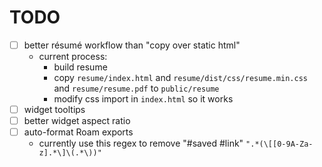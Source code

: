 # TODO

- [ ] better résumé workflow than "copy over static html"
  - current process:
    - build resume
    - copy `resume/index.html` and `resume/dist/css/resume.min.css` and `resume/resume.pdf` to `public/resume`
    - modify css import in `index.html` so it works
- [ ] widget tooltips
- [ ] better widget aspect ratio
- [ ] auto-format Roam exports
  - currently use this regex to remove "#saved #link" `".*(\[[0-9A-Za-z].*\]\(.*\))"`
